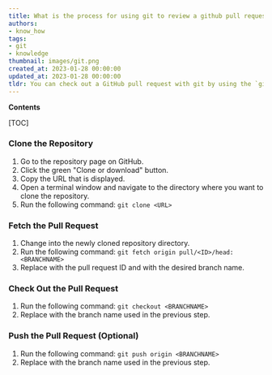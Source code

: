 ```yaml
---
title: What is the process for using git to review a github pull request?
authors:
- know_how
tags:
- git
- knowledge
thumbnail: images/git.png
created_at: 2023-01-28 00:00:00
updated_at: 2023-01-28 00:00:00
tldr: You can check out a GitHub pull request with git by using the `git checkout` command followed by the pull request branch name.
---
```


**Contents**

[TOC]

### Clone the Repository
1. Go to the repository page on GitHub.
2. Click the green "Clone or download" button.
3. Copy the URL that is displayed.
4. Open a terminal window and navigate to the directory where you want to clone the repository.
5. Run the following command: `git clone <URL>`

### Fetch the Pull Request
1. Change into the newly cloned repository directory.
2. Run the following command: `git fetch origin pull/<ID>/head:<BRANCHNAME>`
3. Replace <ID> with the pull request ID and <BRANCHNAME> with the desired branch name.

### Check Out the Pull Request
1. Run the following command: `git checkout <BRANCHNAME>`
2. Replace <BRANCHNAME> with the branch name used in the previous step.

### Push the Pull Request (Optional)
1. Run the following command: `git push origin <BRANCHNAME>`
2. Replace <BRANCHNAME> with the branch name used in the previous step.
